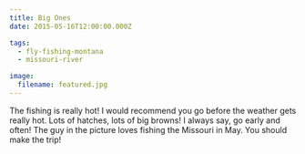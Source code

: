 ```yaml
---
title: Big Ones
date: 2015-05-16T12:00:00.000Z

tags:
  - fly-fishing-montana
  - missouri-river

image:
  filename: featured.jpg
---
```


The fishing is really hot! I would recommend you go before the weather gets really hot. Lots of hatches, lots of big browns! I always say, go early and often! The guy in the picture loves fishing the Missouri in May. You should make the trip!
